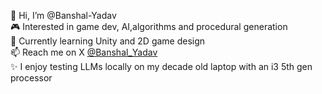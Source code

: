 👋 Hi, I’m @Banshal-Yadav  
🎮 Interested in game dev, AI,algorithms and procedural generation  
🌱 Currently learning Unity and 2D game design    
📫 Reach me on X [@Banshal_Yadav](https://twitter.com/Banshal_Yadav)  
✨ I enjoy testing LLMs locally on my decade old laptop with an i3 5th gen processor

